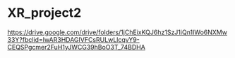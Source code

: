 # XR_project2

https://drive.google.com/drive/folders/1jChEixKQJ6hz1SzJ1iQn1IWo6NXMw33Y?fbclid=IwAR3HDAGIVFCsRULwLlcqvY9-CEQSPgcmer2FuH1yJWCG39hBoO3T_74BDHA
